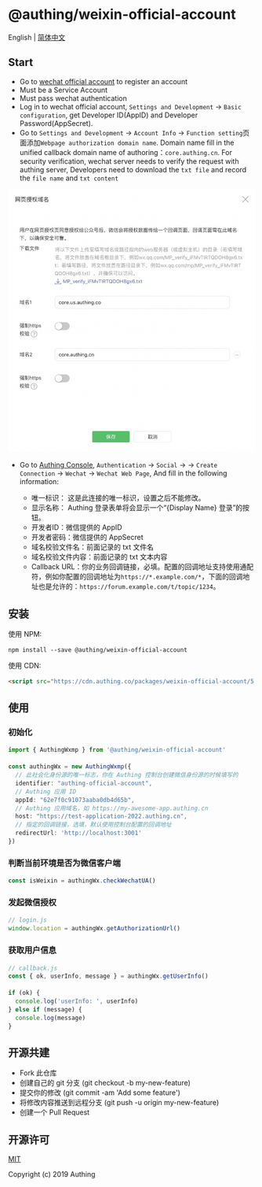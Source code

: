 # @authing/weixin-official-account

English | [简体中文](./README-zh_CN.md)

## Start

- Go to [wechat official account](https://mp.weixin.qq.com/) to register an account
- Must be a Service Account
- Must pass wechat authentication
- Log in to wechat official account, `Settings and Development` -> `Basic configuration`, get Developer ID(AppID) and Developer Password(AppSecret).
- Go to `Settings and Development` -> `Account Info` -> `Function setting`页面添加`Webpage authorization domain name`. Domain name fill in the unified callback domain name of authoring：`core.authing.cn`. For security verification, wechat server needs to verify the request with authing server, Developers need to download the `txt file` and record the `file name` and `txt content`

<img src="./assets/1.png" width="650" />

- Go to [Authing Console](https://console.authing.cn), `Authentication` -> `Social` -> -> `Create Connection` -> `Wechat` -> `Wechat Web Page`, And fill in the following information:

  - 唯一标识： 这是此连接的唯一标识，设置之后不能修改。
  - 显示名称： Authing 登录表单将会显示一个“{Display Name} 登录”的按钮。
  - 开发者ID：微信提供的 AppID
  - 开发者密码：微信提供的 AppSecret
  - 域名校验文件名：前面记录的 txt 文件名
  - 域名校验文件内容：前面记录的 txt 文本内容
  - Callback URL：你的业务回调链接，必填。配置的回调地址支持使用通配符，例如你配置的回调地址为`https://*.example.com/*`，下面的回调地址也是允许的：`https://forum.example.com/t/topic/1234`。

## 安装

使用 NPM:
``` shell
npm install --save @authing/weixin-official-account
```

使用 CDN:
```html
<script src="https://cdn.authing.co/packages/weixin-official-account/5.0.0/weixin-official-account.min.js"></script>
```

## 使用
### 初始化

``` typescript
import { AuthingWxmp } from '@authing/weixin-official-account'

const authingWx = new AuthingWxmp({
  // 此社会化身份源的唯一标志，你在 Authing 控制台创建微信身份源的时候填写的
  identifier: "authing-official-account",
  // Authing 应用 ID
  appId: "62e7f0c91073aaba0db4d65b",
  // Authing 应用域名，如 https://my-awesome-app.authing.cn
  host: "https://test-application-2022.authing.cn",
  // 指定的回调链接，选填，默认使用控制台配置的回调地址
  redirectUrl: 'http://localhost:3001'
})
```
### 判断当前环境是否为微信客户端
``` typescript
const isWeixin = authingWx.checkWechatUA()
```

### 发起微信授权

``` typescript
// login.js
window.location = authingWx.getAuthorizationUrl()
```

### 获取用户信息
``` typescript
// callback.js
const { ok, userInfo, message } = authingWx.getUserInfo()

if (ok) {
  console.log('userInfo: ', userInfo)
} else if (message) {
  console.log(message)
}
```

## 开源共建

- Fork 此仓库
- 创建自己的 git 分支 (git checkout -b my-new-feature)
- 提交你的修改 (git commit -am 'Add some feature')
- 将修改内容推送到远程分支 (git push -u origin my-new-feature)
- 创建一个 Pull Request

## 开源许可

[MIT](https://opensource.org/licenses/MIT)

Copyright (c) 2019 Authing